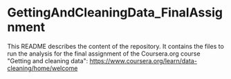 # GettingAndCleaningData_FinalAssignment
This README describes the content of the repository. It contains the files to run the analysis for the final assignment of the Coursera.org course "Getting and cleaning data":
https://www.coursera.org/learn/data-cleaning/home/welcome



